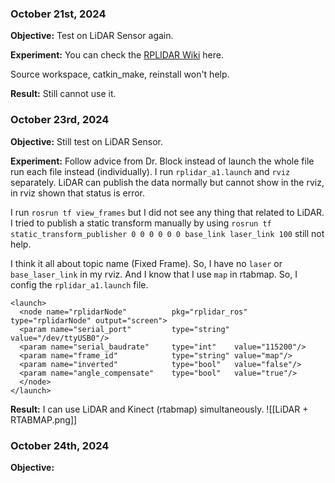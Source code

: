 
### October 21st, 2024

**Objective:** Test on LiDAR Sensor again.

**Experiment:** You can check the [RPLIDAR Wiki](https://wiki.youyeetoo.com/en/Lidar/A1M8) here.

Source workspace, catkin_make, reinstall won't help.

**Result:** Still cannot use it.


### October 23rd, 2024

**Objective:** Still test on LiDAR Sensor.

**Experiment:** Follow advice from Dr. Block instead of launch the whole file run each file instead (individually). I run `rplidar_a1.launch` and `rviz` separately. LiDAR can publish the data normally but cannot show in the rviz, in rviz shown that status is error.

I run `rosrun tf view_frames` but I did not see any thing that related to LiDAR. I tried to publish a static transform manually by using `rosrun tf static_transform_publisher 0 0 0 0 0 0 base_link laser_link 100` still not help.

I think it all about topic name (Fixed Frame). So, I have no `laser` or `base_laser_link` in my rviz. And I know that I use `map` in rtabmap. So, I config the `rplidar_a1.launch` file.
```
<launch>
  <node name="rplidarNode"          pkg="rplidar_ros"  type="rplidarNode" output="screen">
  <param name="serial_port"         type="string" value="/dev/ttyUSB0"/>
  <param name="serial_baudrate"     type="int"    value="115200"/>
  <param name="frame_id"            type="string" value="map"/>
  <param name="inverted"            type="bool"   value="false"/>
  <param name="angle_compensate"    type="bool"   value="true"/>
  </node>
</launch>
```

**Result:** I can use LiDAR and Kinect (rtabmap) simultaneously.
![[LiDAR + RTABMAP.png]]


### October 24th, 2024

**Objective:** 